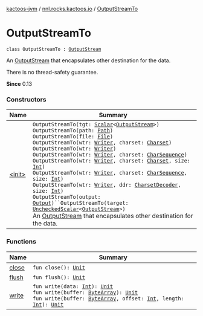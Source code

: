 [kactoos-jvm](../../index.md) / [nnl.rocks.kactoos.io](../index.md) / [OutputStreamTo](./index.md)

# OutputStreamTo

`class OutputStreamTo : `[`OutputStream`](http://docs.oracle.com/javase/8/docs/api/java/io/OutputStream.html)

An [OutputStream](http://docs.oracle.com/javase/8/docs/api/java/io/OutputStream.html) that encapsulates other destination for the data.

There is no thread-safety guarantee.

**Since**
0.13

### Constructors

| Name | Summary |
|---|---|
| [&lt;init&gt;](-init-.md) | `OutputStreamTo(tgt: `[`Scalar`](../../nnl.rocks.kactoos/-scalar/index.md)`<`[`OutputStream`](http://docs.oracle.com/javase/8/docs/api/java/io/OutputStream.html)`>)`<br>`OutputStreamTo(path: `[`Path`](http://docs.oracle.com/javase/8/docs/api/java/nio/file/Path.html)`)`<br>`OutputStreamTo(file: `[`File`](http://docs.oracle.com/javase/8/docs/api/java/io/File.html)`)`<br>`OutputStreamTo(wtr: `[`Writer`](http://docs.oracle.com/javase/8/docs/api/java/io/Writer.html)`, charset: `[`Charset`](http://docs.oracle.com/javase/8/docs/api/java/nio/charset/Charset.html)`)`<br>`OutputStreamTo(wtr: `[`Writer`](http://docs.oracle.com/javase/8/docs/api/java/io/Writer.html)`)`<br>`OutputStreamTo(wtr: `[`Writer`](http://docs.oracle.com/javase/8/docs/api/java/io/Writer.html)`, charset: `[`CharSequence`](https://kotlinlang.org/api/latest/jvm/stdlib/kotlin/-char-sequence/index.html)`)`<br>`OutputStreamTo(wtr: `[`Writer`](http://docs.oracle.com/javase/8/docs/api/java/io/Writer.html)`, charset: `[`Charset`](http://docs.oracle.com/javase/8/docs/api/java/nio/charset/Charset.html)`, size: `[`Int`](https://kotlinlang.org/api/latest/jvm/stdlib/kotlin/-int/index.html)`)`<br>`OutputStreamTo(wtr: `[`Writer`](http://docs.oracle.com/javase/8/docs/api/java/io/Writer.html)`, charset: `[`CharSequence`](https://kotlinlang.org/api/latest/jvm/stdlib/kotlin/-char-sequence/index.html)`, size: `[`Int`](https://kotlinlang.org/api/latest/jvm/stdlib/kotlin/-int/index.html)`)`<br>`OutputStreamTo(wtr: `[`Writer`](http://docs.oracle.com/javase/8/docs/api/java/io/Writer.html)`, ddr: `[`CharsetDecoder`](http://docs.oracle.com/javase/8/docs/api/java/nio/charset/CharsetDecoder.html)`, size: `[`Int`](https://kotlinlang.org/api/latest/jvm/stdlib/kotlin/-int/index.html)`)`<br>`OutputStreamTo(output: `[`Output`](../../nnl.rocks.kactoos/-output/index.md)`)``OutputStreamTo(target: `[`UncheckedScalar`](../../nnl.rocks.kactoos.scalar/-unchecked-scalar/index.md)`<`[`OutputStream`](http://docs.oracle.com/javase/8/docs/api/java/io/OutputStream.html)`>)`<br>An [OutputStream](http://docs.oracle.com/javase/8/docs/api/java/io/OutputStream.html) that encapsulates other destination for the data. |

### Functions

| Name | Summary |
|---|---|
| [close](close.md) | `fun close(): `[`Unit`](https://kotlinlang.org/api/latest/jvm/stdlib/kotlin/-unit/index.html) |
| [flush](flush.md) | `fun flush(): `[`Unit`](https://kotlinlang.org/api/latest/jvm/stdlib/kotlin/-unit/index.html) |
| [write](write.md) | `fun write(data: `[`Int`](https://kotlinlang.org/api/latest/jvm/stdlib/kotlin/-int/index.html)`): `[`Unit`](https://kotlinlang.org/api/latest/jvm/stdlib/kotlin/-unit/index.html)<br>`fun write(buffer: `[`ByteArray`](https://kotlinlang.org/api/latest/jvm/stdlib/kotlin/-byte-array/index.html)`): `[`Unit`](https://kotlinlang.org/api/latest/jvm/stdlib/kotlin/-unit/index.html)<br>`fun write(buffer: `[`ByteArray`](https://kotlinlang.org/api/latest/jvm/stdlib/kotlin/-byte-array/index.html)`, offset: `[`Int`](https://kotlinlang.org/api/latest/jvm/stdlib/kotlin/-int/index.html)`, length: `[`Int`](https://kotlinlang.org/api/latest/jvm/stdlib/kotlin/-int/index.html)`): `[`Unit`](https://kotlinlang.org/api/latest/jvm/stdlib/kotlin/-unit/index.html) |
